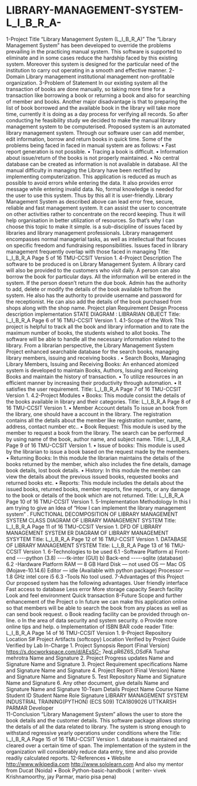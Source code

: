 # LIBRARY-MANAGEMENT-SYSTEM-L_I_B_R_A-
1-Project Title
“Library Management System (L_I_B_R_A)” The “Library Management System” has been developed to override the problems prevailing in the practicing manual system. This software is supported to eliminate and in some cases reduce the hardship faced by this existing system. Moreover this system is designed for the particular need of the institution to carry out operating in a smooth and effective manner. 2-Domain Library management institutional management non-profitable organization. 3-Problem of Statement In our existing system all the transaction of books are done manually, so taking more time for a transaction like borrowing a book or returning a book and also for searching of member and books. Another major disadvantage is that to preparing the list of book borrowed and the available book in the library will take more time, currently it is doing as a day process for verifying all records. So after conducting he feasibility study we decided to make the manual library management system to be computerised. Proposed system is an automated library management system. Through our software user can add member, edit information, borrow and return books in quick time. Some of the problems being faced in faced in manual system are as follows: • Fast report generation is not possible. • Tracing a book is difficult. • Information about issue/return of the books is not properly maintained. • No central database can be created as information is not available in database. All the manual difficulty in managing the Library have been rectified by implementing computerization. This application is reduced as much as possible to avoid errors while entering the data. It also provides error message while entering invalid data. No, formal knowledge is needed for the user to use this system. Thus by this all it is user-friendly. Library Management System as described above can lead error free, secure, reliable and fast management system. It can assist the user to concentrate on other activities rather to concentrate on the record keeping. Thus it will help organisation in better utilization of resources. So that’s why I can choose this topic to make it simple.    is a sub-discipline of issues faced by libraries and library management professionals. Library management encompasses normal managerial tasks, as well as intellectual that focuses on specific freedom and fundraising responsibilities. Issues faced in library management frequently overlap with those faced in managing    Title: L_I_B_R_A Page 5 of 16 TMU-CCSIT Version 1.  4-Project Description The software to be produced is on Library Management System. A library card will also be provided to the customers who visit daily. A person can also borrow the book for particular days. All the information will be entered in the system. If the person doesn’t return the due book. Admin has the authority to add, delete or modify the details of the book available to/from the system. He also has the authority to provide username and password for the receptionist. He can also add the details of the book purchased from shops along with the shop name.       Project plan Requirement Design Process description implementation     STATE DIAGRAM : LIBRARIAN OBJECT   Title: L_I_B_R_A Page 6 of 16  TMU-CCSIT Version 1.  4.1-Scope of the Work This project is helpful to track all the book and library information and to rate the maximum number of books, the students wished to allot books. The software will be able to handle all the necessary information related to the library. From a librarian perspective, the Library Management System Project enhanced searchable database for the search books, managing library members, issuing and receiving books . • Search Books, Managing Library Members, Issuing and Receiving Books: An enhanced atomized system is developed to maintain Books, Authors, Issuing and Receiving Books and maintain the history of transaction. • To utilize resources in an efficient manner by increasing their productivity through automation. • It satisfies the user requirement.    Title: L_I_B_R_A Page 7 of 16  TMU-CCSIT Version 1.  4.2-Project Modules • Books: This module consist the details of the books available in library and their categories.     Title: L_I_B_R_A Page 8 of 16  TMU-CCSIT Version 1.  • Member Account details To issue an book from the library, one should have a account in the library. The registration contains all the details about the member like registration number, name, address, contact number etc..  • Book Request: This module is used by the member to request a book from the library. The search can be performed by using name of the book, author name, and subject name.   Title: L_I_B_R_A Page 9 of 16  TMU-CCSIT Version 1.  • Issue of books: This module is used by the librarian to issue a book based on the request made by the members. • Returning Books: In this module the librarian maintains the details of the books returned by the member, which also includes the fine details, damage book details, lost book details.  • History: In this module the member can view the details about the previous issued books, requested books and returned books etc. • Reports: This module includes the details about the issued books, returned books, member reports, fine reports, or any damage to the book or details of the book which are not returned.  Title: L_I_B_R_A Page 10 of 16  TMU-CCSIT Version 1.  5-Implementation Methodology In this I am trying to give an Idea of “How I can implement the library management system” .   FUNCTIONAL DECOMPOSITION OF LIBRARY MANAGEMENT SYSTEM    CLASS DIAGRAM OF LIBRARY MANAGEMENT SYSTEM   Title: L_I_B_R_A Page 11 of 16  TMU-CCSIT Version 1.   DFD OF LIBRARY MANAGEMENT SYSTEM   ER DIAGRAM OF LIBRARY MANAGEMENT SYSYTEM   Title: L_I_B_R_A Page 12 of 16  TMU-CCSIT Version 1.      DATABASE OF LIBRARY MANAGEMENT SYSTEM   Title: L_I_B_R_A Page 13 of 16  TMU-CCSIT Version 1.  6-Technologies to be used 6.1 -Software Platform a) Front-end ----python (3.8) ----tk-inter (GUI) b) Back-end -----sqlite (database) 6.2 -Hardware Platform RAM — 8 GB Hard Disk — not used OS — Mac OS (Mojave-10.14.6) Editor — idle (Available with python package) Processor — 1.8 GHz intel core i5 6.3 -Tools No tool used. 7-Advantages of this Project Our proposed system has the following advantages. User friendly interface Fast access to database Less error More storage capacity Search facility Look and feel environment Quick transaction 8-Future Scope and further enhancement of the Project o In future we can make this application online so that members will be able to search the book from any places as well as can send book request. o Book reading facility can be provided through on-line. o In the area of data security and system security. o Provide more online tips and help. o Implementation of ISBN BAR code reader                  Title: L_I_B_R_A Page 14 of 16  TMU-CCSIT Version 1.  9-Project Repository Location       S#       Project Artifacts (softcopy)    Location      Verified by Project Guide      Verified by Lab In-Charge     1.  Project Synopsis Report (Final Version) https://s.docworkspace.com/d/AEsSC- 7eqLpR6Z6S_OSdFA     Tushar mehrotra  Name and Signature      2.       Project Progress updates         Name and Signature      Name and Signature     3.  Project Requirement specifications   Name and Signature  Name and Signature      4.       Project Report (Final Version)         Name and Signature      Name and Signature     5.     Test Repository      Name and Signature    Name and Signature     6.     Any other document, give details      Name and Signature     Name and Signature   10-Team Details       Project Name     Course Name     Student ID      Student Name      Role        Signature      LIBRARY MANAGEMENT SYSTEM                    INDUSTRIAL TRAINING(PYTHON) (ECS 509)   TCA1809026  UTTKARSH PARMAR  Developer                                                                    
11-Conclusion
“Library Management System” allows the user to store the book details and the customer details. This software package allows storing the details of all the data related to library. The system is strong enough to withstand regressive yearly operations under conditions where the   Title: L_I_B_R_A Page 15 of 16  TMU-CCSIT Version 1.  database is maintained and cleared over a certain time of span. The implementation of the system in the organization will considerably reduce data entry, time and also provide readily calculated reports. 12-References • Website http://www.wikipedia.com http://www.sololearn.com And also my mentor from Ducat (Noida) • Book Python-basic-handbook ( writer- vivek Krishnamoorthy, jay Parmar, mario pisa pena)
